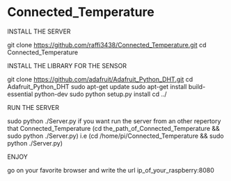 # Connected_Temperature

INSTALL THE SERVER

git clone https://github.com/raffi3438/Connected_Temperature.git
cd Connected_Temperature

INSTALL THE LIBRARY FOR THE SENSOR

git clone https://github.com/adafruit/Adafruit_Python_DHT.git
cd Adafruit_Python_DHT
sudo apt-get update
sudo apt-get install build-essential python-dev
sudo python setup.py install
cd ../

RUN THE SERVER

sudo python ./Server.py
if you want run the server from an other repertory that Connected_Temperature (cd the_path_of_Connected_Temperature && sudo python ./Server.py)
i.e (cd /home/pi/Connected_Temperature && sudo python ./Server.py)

ENJOY

go on your favorite browser and write the url ip_of_your_raspberry:8080
